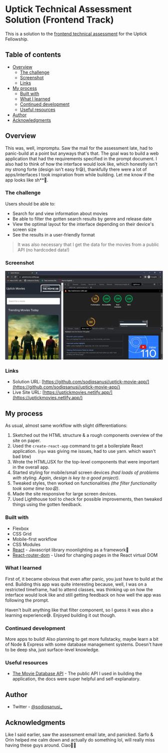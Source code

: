 # Uptick Technical Assessment Solution (Frontend Track)

This is a solution to the [frontend technical assessment](./uptickAssessment.pdf) for the Uptick Fellowship.

## Table of contents

- [Overview](#overview)
  - [The challenge](#the-challenge)
  - [Screenshot](#screenshot)
  - [Links](#links)
- [My process](#my-process)
  - [Built with](#built-with)
  - [What I learned](#what-i-learned)
  - [Continued development](#continued-development)
  - [Useful resources](#useful-resources)
- [Author](#author)
- [Acknowledgments](#acknowledgments)

## Overview

This was, well, impromptu. Saw the mail for the assessment late, had to panic-build at a point but anyways that's that. The goal was to build a web application that had the requirements specified in the prompt document. I also had to think of how the interface would look like, which honestly isn't my strong forte (design isn't easy fr😪), thankfully there were a lot of apps/interfaces I took inspiration from while building. Let me know if the app looks like sh**🙂.

### The challenge

Users should be able to:

- Search for and view information about movies
- Be able to filter the gotten search results by genre and release date
- View the optimal layout for the interface depending on their device's screen size
- See the results in a user-friendly format

> It was also necessary that I get the data for the movies from a public API (no hardcoded data!)

### Screenshot

![](./uptickMovie1.png)

### Links

- Solution URL: [https://github.com/sodiqsanusi/uptick-movie-app/](https://github.com/sodiqsanusi/uptick-movie-app/)
- Live Site URL: [https://uptickmovies.netlify.app/](https://uptickmovies.netlify.app/)

## My process

As usual, almost same workflow with slight differentiations:
1. Sketched out the HTML structure & a rough components overview of the site on paper.
2. Used the `create-react-app` command to get a boilerplate React application. (`npx` was giving me issues, had to use yarn. which wasn't bad btw)
3. Wrote the HTML/JSX for the top-level components that were important in the overall app.
4. Started styling for mobile/small screen devices *(had loads of problems with styling. Again, design is key to a good project)*.
5. Tweaked styles, then worked on functionalities *(the filter functionality took some time too😩)*.
6. Made the site responsive for large screen devices.
7. Used Lighthouse tool to check for possible improvements, then tweaked things using the gotten feedback.

### Built with

- Flexbox
- CSS Grid
- Mobile-first workflow
- CSS Modules
- [React](https://reactjs.org/) - Javascript library moonlighting as a framework👀
- [React-router-dom](https://reactrouter.com/) - Used for changing pages in the React virtual DOM

### What I learned

First of, it became obvious that even after panic, you just have to build at the end. Building this app was quite interesting because, well, I was on a restricted timeframe, had to attend classes, was thinking up on how the interface would look like and still getting feedback on how well the app was following the prompt.

Haven't built anything like that filter component, so I guess it was also a learning experience😅. Enjoyed building it out though.

### Continued development

More apps to build! Also planning to get more fullstacky, maybe learn a bit of Node & Express with some database management systems. Doesn't have to be deep sha, just surface-level knowledge.

### Useful resources

- [The Movie Database API](https://developers.themoviedb.org/3/getting-started/introduction/) - The public API I used in building the application, the docs were super helpful and self-explanatory.

## Author

- Twitter - [@sodiqsanusi_](https://www.twitter.com/sodiqsanusi_)

## Acknowledgments

Like I said earlier, saw the assessment email late, and panicked. Sarfo & Orin helped me calm down and actually do something lol, will really miss having these guys around. Ciao🤞🏾
